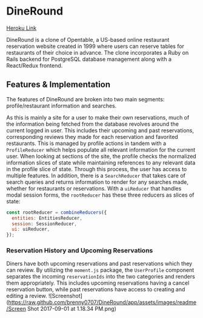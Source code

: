 # DineRound
[Heroku Link](https://dine-round.herokuapp.com/)

DineRound is a clone of Opentable, a US-based online restaurant reservation website created in 1999 where users can reserve tables for restaurants of their choice in advance. The clone incorporates a Ruby on Rails backend for PostgreSQL database management along with a React/Redux frontend.

## Features & Implementation

The features of DineRound are broken into two main segments: profile/restaurant information and searches.

As this is mainly a site for a user to make their own reservations, much of the information being fetched from the database revolves around the current logged in user. This includes their upcoming and past reservations, corresponding reviews they made for each reservation and favorited restaurants. This is managed by profile actions in tandem with a `ProfileReducer` which helps populate all relevant information for the current user. When looking at sections of the site, the profile checks the normalized information slices of state while maintaining references to any relevant data in the profile slice of state. Through this process, the user has access to multiple features. In addition, there is a `SearchReducer` that takes care of search queries and returns information to render for any searches made, whether for restaurants or reservations. With a `uiReducer` that handles modal session forms, the `rootReducer` has these three reducers as slices of state:

```javascript
const rootReducer = combineReducers({
  entities: EntitiesReducer,
  session: SessionReducer,
  ui: uiReducer,
});
```

### Reservation History and Upcoming Reservations

Diners have both upcoming reservations and past reservations which they can review. By utilizing the `moment.js` package, the `UserProfile` component separates the incoming `reservationIds` into the two categories and renders them appropriately. This includes upcoming reservations having a cancel reservation button, while past reservations have access to creating and editing a review.
![Screenshot](https://raw.github.com/brenny0707/DineRound/app/assets/images/readme/Screen Shot 2017-09-01 at 1.18.34 PM.png)
